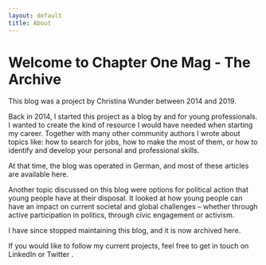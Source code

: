 ```yaml
---
layout: default
title: About
---
```


<h1>Welcome to Chapter One Mag - The Archive</h1>

This blog was a project by Christina Wunder between 2014 and 2019.

Back in 2014, I started this project as a blog by and for young professionals. I wanted to create the kind of resource I would have needed when starting my career. Together with many other community authors I wrote about topics like: how to search for jobs, how to make the most of them, or how to identify and develop your personal and professional skills.

At that time, the blog was operated in German, and most of these articles are available here.

Another topic discussed on this blog were options for political action that young people have at their disposal. It looked at how young people can have an impact on current societal and global challenges – whether through active participation in politics, through civic engagement or activism.

I have since stopped maintaining this blog, and it is now archived here.

If you would like to follow my current projects, feel free to get in touch on LinkedIn <a href="https://www.linkedin.com/in/christinawunder/"></a> or Twitter <a href="https://twitter.com/christinawunder"></a>.

<!-- ---
layout: page
title: About
permalink: /about/
---

This is the base Jekyll theme. You can find out more info about customizing your Jekyll theme, as well as basic Jekyll usage documentation at [jekyllrb.com](https://jekyllrb.com/)

You can find the source code for Minima at GitHub:
[jekyll][jekyll-organization] /
[minima](https://github.com/jekyll/minima)

You can find the source code for Jekyll at GitHub:
[jekyll][jekyll-organization] /
[jekyll](https://github.com/jekyll/jekyll)


[jekyll-organization]: https://github.com/jekyll
 -->

